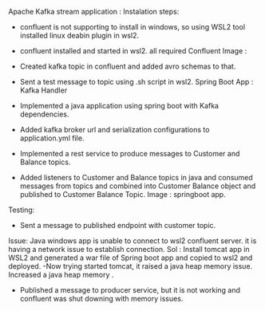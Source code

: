 Apache Kafka stream application :
Instalation steps:
  - confluent is not supporting to install in windows, so using WSL2 tool installed linux deabin plugin in wsl2.
  - confluent installed and started in wsl2. all required 
  Confluent Image : 
 

 
 - Created kafka topic in confluent and added avro schemas to that.
 
- Sent a test message to topic using .sh script in wsl2.
Spring Boot App : Kafka Handler
- Implemented a java application using spring boot with Kafka dependencies.
- Added kafka broker url and serialization configurations to application.yml file.
 
- Implemented a rest service to produce messages to Customer and Balance topics.
 - Added listeners to Customer and Balance topics in java and consumed messages from topics and combined into Customer Balance object and published to Customer Balance Topic.
Image : springboot app.
 
   

Testing: 
-  Sent a message to published endpoint with customer topic. 

  Issue: Java windows app is unable to connect to wsl2 confluent server.
it is having a network issue to establish connection.
Sol : Install tomcat app in WSL2 and generated a war file of Spring boot app and copied to wsl2 and deployed.
-Now trying started tomcat, it raised a java heap memory issue. Increased a java heap memory . 
- Published a message to producer service, but it is not working and confluent was shut downing with memory issues.
    
